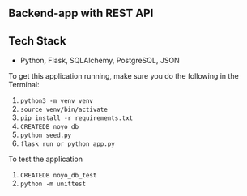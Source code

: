 ## Backend-app with REST API

## Tech Stack
* Python, Flask, SQLAlchemy, PostgreSQL, JSON 

To get this application running, make sure you do the following in the Terminal:

1. `python3 -m venv venv`
2. `source venv/bin/activate`
3. `pip install -r requirements.txt`
4. `CREATEDB noyo_db`
5. `python seed.py`
6. `flask run or python app.py`

To test the application
1. `CREATEDB noyo_db_test`
2. `python -m unittest`

